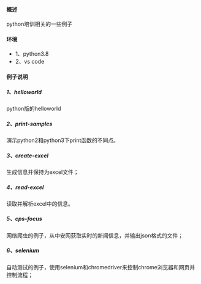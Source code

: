 #### 概述
   python培训相关的一些例子

#### 环境
- 1、python3.8
- 2、vs code

#### 例子说明
##### 1、helloworld   
   python版的helloworld

##### 2、print-samples   
   演示python2和python3下print函数的不同点。

##### 3、create-excel   
  生成信息并保持为excel文件；

##### 4、read-excel   
  读取并解析excel中的信息。

##### 5、cps-focus    
   网络爬虫的例子，从中安网获取实时的新闻信息，并输出json格式的文件；

##### 6、selenium
   自动测试的例子，使用selenium和chromedriver来控制chrome浏览器和网页并控制流程；